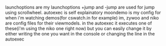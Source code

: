 launchoptions are my launchoptions
+jump and -jump are used for jump using scrollwheel.
autoexec is self explainatory
moondemo is my config for when i'm watching demos(for cswatch.in for example)
im, zywoo and niko are config files for their viewmodels. in the autoexec it executes one of these(i'm using the niko one right now) but you can easily change it by either writing the one you want in the console or changing the line in the autoexec
